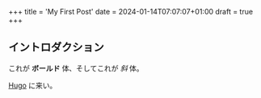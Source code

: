 +++
title = 'My First Post'
date = 2024-01-14T07:07:07+01:00
draft = true
+++
## イントロダクション

これが **ボールド** 体、そしてこれが *斜* 体。

 [Hugo](https://gohugo.io) に来い。